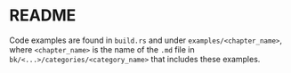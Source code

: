 # README

Code examples are found in `build.rs` and under `examples/<chapter_name>`, where `<chapter_name>` is the name of the `.md` file in `bk/<...>/categories/<category_name>` that includes these examples.
